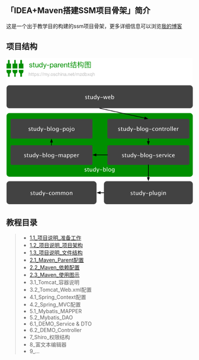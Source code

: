 ## 「IDEA+Maven搭建SSM项目骨架」简介
这是一个出于教学目的构建的ssm项目骨架，更多详细信息可以浏览[我的博客](https://my.oschina.net/mzdbxqh)

## 项目结构
![项目结构](/doc/structure.png)


## 教程目录
> - [1.1_项目说明_准备工作](https://my.oschina.net/mzdbxqh/blog/837913)
> - [1.2_项目说明_项目架构](https://my.oschina.net/mzdbxqh/blog/865046)
> - [1.3_项目说明_文件结构](https://my.oschina.net/mzdbxqh/blog/845979)
> - [2.1_Maven_Parent配置](https://my.oschina.net/mzdbxqh/blog/846018)
> - [2.2_Maven_依赖配置](https://my.oschina.net/mzdbxqh/blog/847313)
> - [2.3_Maven_使用图示](https://my.oschina.net/mzdbxqh/blog/849040)
> - 3.1_Tomcat_容器说明
> - 3.2_Tomcat_Web.xml配置
> - 4.1_Spring_Context配置
> - 4.2_Spring_MVC配置
> - 5.1_Mybatis_MAPPER
> - 5.2_Mybatis_DAO
> - 6.1_DEMO_Service & DTO
> - 6.2_DEMO_Controller
> - 7_Shiro_权限结构
> - 8_富文本编辑器
> - 9_...
